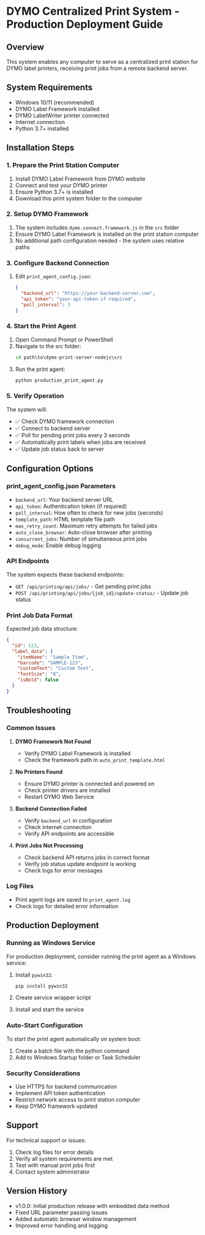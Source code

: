 # DYMO Centralized Print System - Production Deployment Guide

## Overview
This system enables any computer to serve as a centralized print station for DYMO label printers, receiving print jobs from a remote backend server.

## System Requirements
- Windows 10/11 (recommended)
- DYMO Label Framework installed
- DYMO LabelWriter printer connected
- Internet connection
- Python 3.7+ installed

## Installation Steps

### 1. Prepare the Print Station Computer
1. Install DYMO Label Framework from DYMO website
2. Connect and test your DYMO printer
3. Ensure Python 3.7+ is installed
4. Download this print system folder to the computer

### 2. Setup DYMO Framework
1. The system includes `dymo.connect.framework.js` in the `src` folder
2. Ensure DYMO Label Framework is installed on the print station computer
3. No additional path configuration needed - the system uses relative paths

### 3. Configure Backend Connection
1. Edit `print_agent_config.json`:
   ```json
   {
     "backend_url": "https://your-backend-server.com",
     "api_token": "your-api-token-if-required",
     "poll_interval": 3
   }
   ```

### 4. Start the Print Agent
1. Open Command Prompt or PowerShell
2. Navigate to the src folder:
   ```cmd
   cd path\to\dymo-print-server-nodejs\src
   ```
3. Run the print agent:
   ```cmd
   python production_print_agent.py
   ```

### 5. Verify Operation
The system will:
- ✅ Check DYMO framework connection
- ✅ Connect to backend server
- ✅ Poll for pending print jobs every 3 seconds
- ✅ Automatically print labels when jobs are received
- ✅ Update job status back to server

## Configuration Options

### print_agent_config.json Parameters
- `backend_url`: Your backend server URL
- `api_token`: Authentication token (if required)
- `poll_interval`: How often to check for new jobs (seconds)
- `template_path`: HTML template file path
- `max_retry_count`: Maximum retry attempts for failed jobs
- `auto_close_browser`: Auto-close browser after printing
- `concurrent_jobs`: Number of simultaneous print jobs
- `debug_mode`: Enable debug logging

### API Endpoints
The system expects these backend endpoints:
- `GET /api/printing/api/jobs/` - Get pending print jobs
- `POST /api/printing/api/jobs/{job_id}/update-status/` - Update job status

### Print Job Data Format
Expected job data structure:
```json
{
  "id": 123,
  "label_data": {
    "itemName": "Sample Item",
    "barcode": "SAMPLE-123",
    "customText": "Custom Text",
    "fontSize": "8",
    "isBold": false
  }
}
```

## Troubleshooting

### Common Issues
1. **DYMO Framework Not Found**
   - Verify DYMO Label Framework is installed
   - Check the framework path in `auto_print_template.html`

2. **No Printers Found**
   - Ensure DYMO printer is connected and powered on
   - Check printer drivers are installed
   - Restart DYMO Web Service

3. **Backend Connection Failed**
   - Verify `backend_url` in configuration
   - Check internet connection
   - Verify API endpoints are accessible

4. **Print Jobs Not Processing**
   - Check backend API returns jobs in correct format
   - Verify job status update endpoint is working
   - Check logs for error messages

### Log Files
- Print agent logs are saved to `print_agent.log`
- Check logs for detailed error information

## Production Deployment

### Running as Windows Service
For production deployment, consider running the print agent as a Windows service:

1. Install `pywin32`:
   ```cmd
   pip install pywin32
   ```

2. Create service wrapper script
3. Install and start the service

### Auto-Start Configuration
To start the print agent automatically on system boot:
1. Create a batch file with the python command
2. Add to Windows Startup folder or Task Scheduler

### Security Considerations
- Use HTTPS for backend communication
- Implement API token authentication
- Restrict network access to print station computer
- Keep DYMO framework updated

## Support
For technical support or issues:
1. Check log files for error details
2. Verify all system requirements are met
3. Test with manual print jobs first
4. Contact system administrator

## Version History
- v1.0.0: Initial production release with embedded data method
- Fixed URL parameter passing issues
- Added automatic browser window management
- Improved error handling and logging